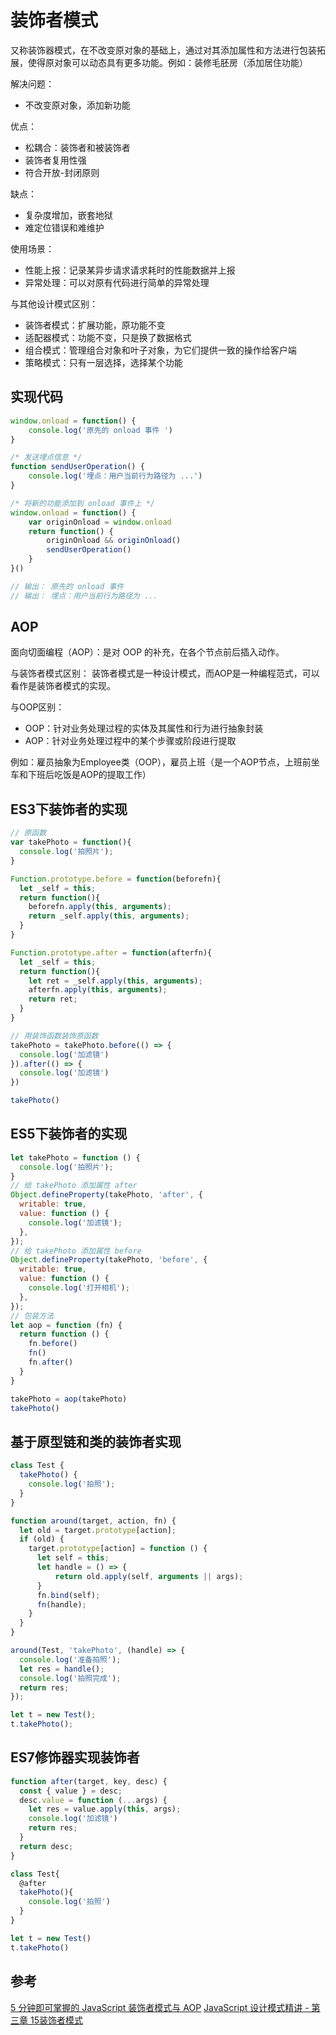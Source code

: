 # 装饰者模式
又称装饰器模式，在不改变原对象的基础上，通过对其添加属性和方法进行包装拓展，使得原对象可以动态具有更多功能。例如：装修毛胚房（添加居住功能）

解决问题：
- 不改变原对象，添加新功能

优点：
- 松耦合：装饰者和被装饰者
- 装饰者复用性强
- 符合开放-封闭原则

缺点：
- 复杂度增加，嵌套地狱
- 难定位错误和难维护

使用场景：
- 性能上报：记录某异步请求请求耗时的性能数据并上报
- 异常处理：可以对原有代码进行简单的异常处理

与其他设计模式区别：
- 装饰者模式：扩展功能，原功能不变
- 适配器模式：功能不变，只是换了数据格式
- 组合模式：管理组合对象和叶子对象，为它们提供一致的操作给客户端
- 策略模式：只有一层选择，选择某个功能

## 实现代码
```javascript
window.onload = function() {
    console.log('原先的 onload 事件 ')
}

/* 发送埋点信息 */
function sendUserOperation() {
    console.log('埋点：用户当前行为路径为 ...')
}

/* 将新的功能添加到 onload 事件上 */
window.onload = function() {
    var originOnload = window.onload
    return function() {
        originOnload && originOnload()
        sendUserOperation()
    }
}()

// 输出： 原先的 onload 事件
// 输出： 埋点：用户当前行为路径为 ...
```

## AOP
面向切面编程（AOP）：是对 OOP 的补充，在各个节点前后插入动作。

与装饰者模式区别：
装饰者模式是一种设计模式，而AOP是一种编程范式，可以看作是装饰者模式的实现。

与OOP区别：
- OOP：针对业务处理过程的实体及其属性和行为进行抽象封装
- AOP：针对业务处理过程中的某个步骤或阶段进行提取

例如：雇员抽象为Employee类（OOP），雇员上班（是一个AOP节点，上班前坐车和下班后吃饭是AOP的提取工作）

## ES3下装饰者的实现
```javascript
// 原函数
var takePhoto = function(){
  console.log('拍照片');
}

Function.prototype.before = function(beforefn){
  let _self = this;
  return function(){
    beforefn.apply(this, arguments);
    return _self.apply(this, arguments);
  }
}

Function.prototype.after = function(afterfn){
  let _self = this;
  return function(){
    let ret = _self.apply(this, arguments);
    afterfn.apply(this, arguments);
    return ret;
  }
}

// 用装饰函数装饰原函数
takePhoto = takePhoto.before(() => {
  console.log('加滤镜')
}).after(() => {
  console.log('加滤镜')
})

takePhoto()
```

## ES5下装饰者的实现
```javascript
let takePhoto = function () {
  console.log('拍照片');
}
// 给 takePhoto 添加属性 after
Object.defineProperty(takePhoto, 'after', {
  writable: true,
  value: function () {
    console.log('加滤镜');
  },
});
// 给 takePhoto 添加属性 before
Object.defineProperty(takePhoto, 'before', {
  writable: true,
  value: function () {
    console.log('打开相机');
  },
});
// 包装方法
let aop = function (fn) {
  return function () {
    fn.before()
    fn()
    fn.after()
  }
}

takePhoto = aop(takePhoto)
takePhoto()
```
## 基于原型链和类的装饰者实现
```javascript
class Test {
  takePhoto() {
    console.log('拍照');
  }
}

function around(target, action, fn) {
  let old = target.prototype[action];
  if (old) {
    target.prototype[action] = function () {
      let self = this;
      let handle = () => {
          return old.apply(self, arguments || args);
      }
      fn.bind(self);
      fn(handle);
    }
  }
}

around(Test, 'takePhoto', (handle) => {
  console.log('准备拍照');
  let res = handle();
  console.log('拍照完成');
  return res;
});

let t = new Test();
t.takePhoto();
```

## ES7修饰器实现装饰者
```javascript
function after(target, key, desc) {
  const { value } = desc;
  desc.value = function (...args) {
    let res = value.apply(this, args);
    console.log('加滤镜')
    return res;
  }
  return desc;
}

class Test{
  @after
  takePhoto(){
    console.log('拍照')
  }
}

let t = new Test()
t.takePhoto()
```

## 参考
[5 分钟即可掌握的 JavaScript 装饰者模式与 AOP](https://juejin.im/post/5d0f5dd551882532d72507f2#heading-0)
[JavaScript 设计模式精讲 - 第三章 15装饰者模式](http://www.imooc.com/read/38#catalog)
